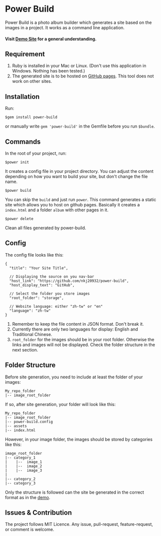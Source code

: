 # Power Build

Power Build is a photo album builder which generates a site based on the images in a project. It works as a command line application.

#### Visit [Demo Site](http://cstony0917.github.io/warofpic/) for a general understanding.

## Requirement

1. Ruby is installed in your Mac or Linux. (Don't use this application in Windows. Nothing has been tested.)
2. The generated site is to be hosted on [GitHub pages](https://pages.github.com/). This tool does not work on other sites.

## Installation

Run:

```
$gem install power-build
```

or manually write `gem 'power-build'` in the Gemfile before you run `$bundle`.

## Commands

In the root of your project, run:

```
$power init
```

It creates a config file in your project directory. You can adjust the content depending on how you want to build your site, but don't change the file name.

```
$power build
```

You can skip the `build` and just run `power`. This command generates a static site which allows you to host on github pages. Basically it creates a `index.html` and a folder `album` with other pages in it.

```
$power delete
```

Clean all files generated by power-build.

## Config

The config file looks like this:

```
{
  "title": "Your Site Title",

  // Displaying the source on you nav-bar
  "host_link": "https://github.com/nkj20932/power-build",
  "host_display_text": "GitHub",

  // Select the folder you store images
  "root_folder": "storage",

  // Website language: either "zh-tw" or "en"
  "language": "zh-tw"
}

```

1. Remember to keep the file content in JSON format. Don't break it.
2. Currently there are only two languages for display: English and Traditional Chinese.
3. `root_folder` for the images should be in your root folder. Otherwise the links and images will not be displayed. Check the folder structure in the next section.

## Folder Structure

Before site generation, you need to include at least the folder of your images:

```
My_repo_folder
|-- image_root_folder
```

If so, after site generation, your folder will look like this:

```
My_repo_folder
|-- image_root_folder
|-- power-build.config
|-- assets
|-- index.html
```

However, in your image folder, the images should be stored by categories like this:

```
image_root_folder
|-- category_1
|    |--  image_1
|    |--  image_2
|    |--  image_3
|
|-- category_2
|-- category_3
```

Only the structure is followed can the site be generated in the correct format as in the [demo](http://cstony0917.github.io/warofpic/).

## Issues & Contribution

The project follows MIT Licence. Any issue, pull-request, feature-request, or comment is welcome.